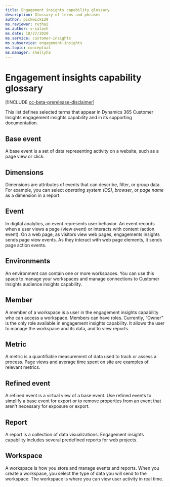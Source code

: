 ```yaml
---
title: Engagement insights capability glossary
description: Glossary of terms and phrases
author: pickwick129
ms.reviewer: ruthai
ms.author: v-salash
ms.date: 10/27/2020
ms.service: customer-insights
ms.subservice: engagement-insights 
ms.topic: conceptual
ms.manager: shellyha
---
```


# Engagement insights capability glossary

[!INCLUDE [cc-beta-prerelease-disclaimer](includes/cc-beta-prerelease-disclaimer.md)]

This list defines selected terms that appear in Dynamics 365 Customer Insights engagement insights capability and in its supporting documentation.

## Base event

A base event is a set of data representing activity on a website, such as a page view or click. 

## Dimensions

Dimensions are attributes of events that can describe, filter, or group data. For example, you can select *operating system (OS)*, *browser*, or *page name* as a dimension in a report.

## Event

In digital analytics, an event represents user behavior. An event records when a user views a page (view event) or interacts with content (action event). On a web page, as visitors view web pages, engagements insights sends page view events. As they interact with web page elements, it sends page action events.

## Environments

 An environment can contain one or more workspaces. You can use this space to manage your workspaces and manage connections to Customer Insights audience insights capability.

## Member

A member of a workspace is a user in the engagement insights capability who can access a workspace. Members can have roles. Currently, “Owner” is the only role available in engagement insights capability. It allows the user to manage the workspace and its data, and to view reports.

## Metric

A metric is a quantifiable measurement of data used to track or assess a process. Page views and average time spent on site are examples of relevant metrics.

## Refined event

A refined event is a virtual view of a base event. Use refined events to simplify a base event for export or to remove properties from an event that aren't necessary for exposure or export.

## Report

A report is a collection of data visualizations. Engagement insights capability includes several predefined reports for web projects.

## Workspace

A workspace is how you store and manage events and reports. When you create a workspace, you select the type of data you will send to the workspace. The workspace is where you can view user activity in real time. 
